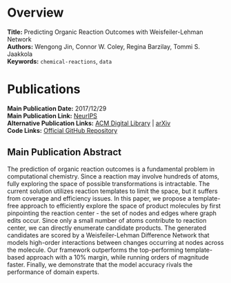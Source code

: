 # Overview
**Title:** Predicting Organic Reaction Outcomes with Weisfeiler-Lehman Network<br>
**Authors:** Wengong Jin, Connor W. Coley, Regina Barzilay, Tommi S. Jaakkola<br>
**Keywords:** `chemical-reactions`, `data`


# Publications
**Main Publication Date:** 2017/12/29<br>
**Main Publication Link:** [NeurIPS](https://proceedings.neurips.cc/paper/2017/hash/ced556cd9f9c0c8315cfbe0744a3baf0-Abstract.html)<br>
**Alternative Publication Links:** [ACM Digital Library](https://dl.acm.org/doi/10.5555/3294996.3295021) |
[arXiv](https://arxiv.org/abs/1709.04555)<br>
**Code Links:** [Official GitHub Repository](https://github.com/wengong-jin/nips17-rexgen)


## Main Publication Abstract
The prediction of organic reaction outcomes is a fundamental problem in computational chemistry. Since a reaction may
involve hundreds of atoms, fully exploring the space of possible transformations is intractable. The current solution
utilizes reaction templates to limit the space, but it suffers from coverage and efficiency issues. In this paper, we
propose a template-free approach to efficiently explore the space of product molecules by first pinpointing the reaction
center - the set of nodes and edges where graph edits occur. Since only a small number of atoms contribute to reaction
center, we can directly enumerate candidate products. The generated candidates are scored by a Weisfeiler-Lehman
Difference Network that models high-order interactions between changes occurring at nodes across the molecule. Our
framework outperforms the top-performing template-based approach with a 10% margin, while running orders of magnitude
faster. Finally, we demonstrate that the model accuracy rivals the performance of domain experts.
